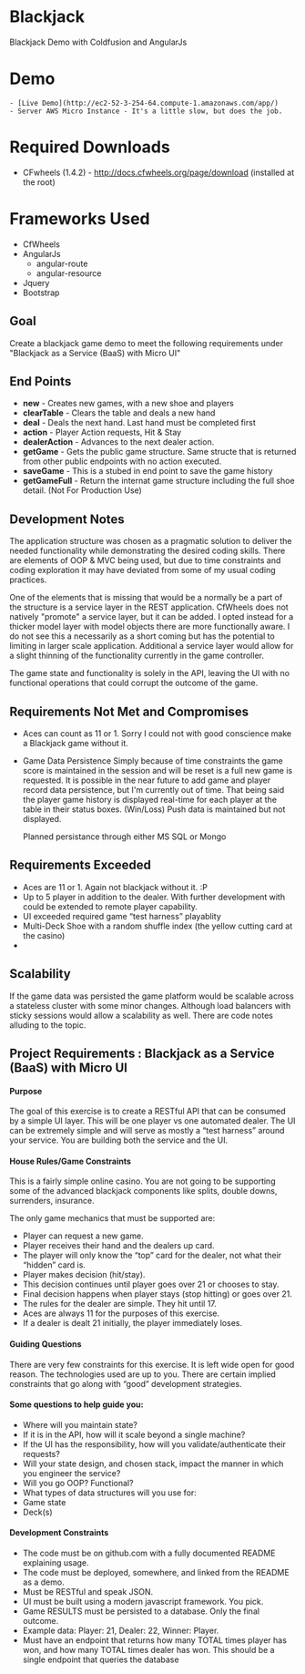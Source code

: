 # Blackjack
Blackjack Demo with Coldfusion and AngularJs

# Demo
	- [Live Demo](http://ec2-52-3-254-64.compute-1.amazonaws.com/app/)
    - Server AWS Micro Instance - It's a little slow, but does the job.

# Required Downloads
- CFwheels (1.4.2) - http://docs.cfwheels.org/page/download (installed at the root)

# Frameworks Used
- CfWheels
- AngularJs
	- angular-route
    - angular-resource
- Jquery
- Bootstrap


## Goal
Create a blackjack game demo to meet the following requirements under "Blackjack as a Service (BaaS) with Micro UI"

## End Points
- **new** - Creates new games, with a new shoe and players
- **clearTable** - Clears the table and deals a new hand
- **deal** - Deals the next hand. Last hand must be completed first
- **action** - Player Action requests, Hit & Stay
- **dealerAction** - Advances to the next dealer action.
- **getGame** - Gets the public game structure. Same structe that is returned from other public endpoints with no action executed.
- **saveGame** - This is a stubed in end point to save the game history
- **getGameFull** - Return the internat game structure including the full shoe detail. (Not For Production Use)

## Development Notes
The application structure was chosen as a pragmatic solution to deliver the needed functionality while demonstrating the desired coding skills. There are elements of OOP & MVC being used, but due to time constraints and coding exploration it may have deviated from some of my usual coding practices.

One of the elements that is missing that would be a normally be a part of the structure is a service layer in the REST application. CfWheels does not natively "promote" a service layer, but it can be added. I opted instead for a thicker model layer with model objects there are more functionally aware. I do not see this a necessarily as a short coming but has the potential to limiting in larger scale application. Additional a service layer would allow for a slight thinning of the functionality currently in the game controller.

The game state and functionality is solely in the API, leaving the UI with no functional operations that could corrupt the outcome of the game.

## Requirements Not Met and Compromises
- Aces can count as 11 or 1. Sorry I could not with good conscience make a Blackjack game without it.
- Game Data Persistence
	Simply because of time constraints the game score is maintained in the session and will be reset is a full new game is requested. It is possible in the near future to add game and player record data persistence, but I'm currently out of time. That being said the player game history is displayed real-time for each player at the table in their status boxes. (Win/Loss) Push data is maintained but not displayed.
    
    Planned persistance through either MS SQL or Mongo

## Requirements Exceeded
- Aces are 11 or 1. Again not blackjack without it. :P
- Up to 5 player in addition to the dealer. With further development with could be extended to remote player capability.
- UI exceeded required game “test harness” playablity
- Multi-Deck Shoe with a random shuffle index (the yellow cutting card at the casino)
- 

## Scalability 
If the game data was persisted the game platform would be scalable across a stateless cluster with some minor changes. Although load balancers with sticky sessions would allow a scalability as well. There are code notes alluding to the topic.



## Project Requirements : Blackjack as a Service (BaaS) with Micro UI

#### Purpose
The goal of this exercise is to create a RESTful API that can be consumed by a simple UI layer. This will be one player vs one automated dealer. The UI can be extremely simple and will serve as mostly a “test harness” around your service. You are building both the service and the UI.

#### House Rules/Game Constraints
This is a fairly simple online casino. You are not going to be supporting some of the advanced blackjack components like splits, double downs, surrenders, insurance. 

The only game mechanics that must be supported are:
- Player can request a new game.
- Player receives their hand and the dealers up card.
- The player will only know the “top” card for the dealer, not what their “hidden” card is.
- Player makes decision (hit/stay).
- This decision continues until player goes over 21 or chooses to stay.
- Final decision happens when player stays (stop hitting) or goes over 21.
- The rules for the dealer are simple. They hit until 17. 
- Aces are always 11 for the purposes of this exercise.
- If a dealer is dealt 21 initially, the player immediately loses.

#### Guiding Questions
There are very few constraints for this exercise. It is left wide open for good reason. The technologies used are up to you. There are certain implied constraints that go along with “good” development strategies. 

#### Some questions to help guide you:
- Where will you maintain state? 
- If it is in the API, how will it scale beyond a single machine?
- If the UI has the responsibility, how will you validate/authenticate their requests?
- Will your state design, and chosen stack, impact the manner in which you engineer the service?
- Will you go OOP? Functional? 
- What types of data structures will you use for:
- Game state
- Deck(s)

#### Development Constraints
- The code must be on github.com with a fully documented README explaining usage.
- The code must be deployed, somewhere, and linked from the README as a demo.
- Must be RESTful and speak JSON.
- UI must be built using a modern javascript framework. You pick.
- Game RESULTS must be persisted to a database. Only the final outcome. 
- Example data: Player: 21, Dealer: 22, Winner: Player.
- Must have an endpoint that returns how many TOTAL times player has won, and how many TOTAL times dealer has won. This should be a single endpoint that queries the database